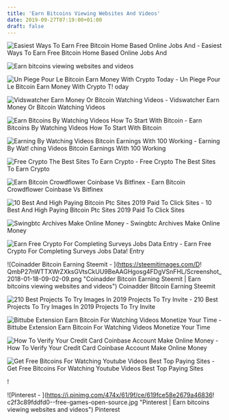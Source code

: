 ```yaml
---
title: 'Earn Bitcoins Viewing Websites And Videos'
date: 2019-09-27T07:19:00+01:00
draft: false
---
```


![Easiest Ways To Earn Free Bitcoin Home Based Online Jobs And - ](https://2.bp.blogspot.com/-nBBFB89OPV0/WhjdJkqA75I/AAAAAAAADv0/mzEu52JHjJsNKfRhbrGnYa60HdOCLrvpgCLcBGAs/s640/16869676722_5e69c1ec14.jpg "Easiest Ways To Earn Free Bitcoin Home Based Online Jobs And | Earn bitcoins viewing websites and videos") Easiest Ways To Earn Free Bitcoin Home Based Online Jobs And

![Earn bitcoins viewing websites and videos](https://i.ytimg.com/vi/L7eP1Co-eAw/maxresdefault.jpg "Earn bitcoins viewing websites and videos") 

![Un Piege Pour Le Bitcoin Earn Money With Crypto Today - ](https://i.ytimg.com/vi/L7eP1Co-eAw/maxresdefault.jpg "Un Piege Pour Le Bitcoin Earn Money With Crypto Today | Earn bitcoins viewing websites and videos") Un Piege Pour Le Bitcoin Earn Money With Crypto T! oday

![Vidswatcher Earn Money Or Bitcoin Watching Videos - ](https://i.ytimg.com/vi/-HP9AdUzJyQ/maxresdefault.jpg "Vidswatcher Earn Money Or Bitcoin Watching Videos | Earn bitcoins viewing websites and videos") Vidswatcher Earn Money Or Bitcoin Watching Videos

![Earn Bitcoins By Watching Videos How To Start With Bitcoin - ](http://www.bestearnidea.com/wp-content/uploads/2017/04/btcclicks.png "Earn Bitcoins By Watching Videos How To Start With Bitcoin | Earn bitcoins viewing websites and videos") Earn Bitcoins By Watching Videos How To Start With Bitcoin

![Earning By Watching Videos Bitcoin Earnings With 100 Working - ](https://earningcrypto.info/wp-content/uploads/2016/06/watch-e1530621484457.jpg "Earning By Watching Videos Bitcoin Earnings With 100 Working |!    Earn bitcoins viewing websites and videos") Earning By Wat! ching Videos Bitcoin Earnings With 100 Working

![Free Crypto The Best Sites To Earn Crypto - ](https://cdn.cloudbet.com/images/Blog/Bitcoin-101/How-to-earn-BTC/Coinbase-Earn.png "Free Crypto The Best Sites To Earn Crypto | Earn bitcoins viewing websites and videos") Free Crypto The Best Sites To Earn Crypto

![Earn Bitcoin Crowdflower Coinbase Vs Bitfinex - ](https://image.slidesharecdn.com/binary-170907164149/95/how-to-get-started-with-binarycom-litecoin-account-2-638.jpg?cb\\\\u003d1504802703 "Earn Bitcoin Crowdflower Coinbase Vs Bitfinex | Earn bitcoins viewing websites and videos") Earn Bitcoin Crowdflower Coinbase Vs Bitfinex

![10 Best And High Paying Bitcoin Ptc Sites 2019 Paid To Click Sites - ](https://1.bp.blogspot.com/-NdYtxl6kI3Y/XMDawqlrxjI/AAAAAAAAAYo/oa_7ouLNXsc04Mv5uNdPNLM5V9yP6esoQCLcBGAs/s600/UCScreenshot20190425145046.png "10 Best And High Paying Bitcoin Ptc Sites 2019 Paid To Click Sites | Earn bitcoins viewing websites and videos") 10 Best And High Paying Bitcoin Ptc Sites 2019 Paid To Click Sites

![Swingbtc Archives Make Online Money - ](https://i2.wp.com/make-online-money.net/wp-content/uploads/2017/12/sddefault-4.jpg?resize=260%2C260&ssl=1 "Swingbtc Archives Make Online Money | Earn bitcoins viewing websites and videos") Swingbtc Archives Make Online Money

![Earn Free Crypto For Completing Surveys Jobs Data Entry - ](https://steemitimages.com/DQmfUHK6ZyzD9KQE9fuS4t7Ddb6eNzVb75o5AYpXpyFBh7D/earncrypto.PNG "Earn Free Crypto For Completing Surveys Jobs Data Entry | Earn bitcoins viewing websites and videos") Earn Free Crypto For Completing Surveys Jobs Data! Entry

![Coinadder Bitcoin Earning Steemit - ](https://steemitimages.com/D!   QmbP27nWTTXWrZXksGVtsCkUU9BeAAGHgosg4FDgVSnFHL/Screenshot_2018-01-18-09-02-09.png "Coinadder Bitcoin Earning Steemit | Earn bitcoins viewing websites and videos") Coinadder Bitcoin Earning Steemit

![210 Best Projects To Try Images In 2019 Projects To Try Invite - ](https://i.pinimg.com/236x/b1/05/13/b10513dc47ca708bb9ab1b601a15091a--marketing-wallets.jpg "210 Best Projects To Try Images In 2019 Projects To Try Invite | Earn bitcoins viewing websites and videos") 210 Best Projects To Try Images In 2019 Projects To Try Invite

![Bittube Extension Earn Bitcoin For Watching Videos Monetize Your Time - ](https://i.ytimg.com/vi/8Nxf_cHckSs/maxresdefault.jpg "Bittube Extension Earn Bitcoin For Watching Videos Monetize Your Time | Earn bitcoins viewing websites and!    videos") Bittube Extension Earn Bitcoin For Watching Videos Monetize Your Time

![How To Verify Your Credit Card Coinbase Account Make Online Money - ](https://i1.wp.com/make-online-money.net/wp-content/uploads/2017/11/maxresdefault-20.jpg?fit=1200%2C675&ssl=1&resize=350%2C200 "How To Verify Your Credit Card Coinbase Account Make Online Money | Earn bitcoins viewing websites and videos") How To Verify Your Credit Card Coinbase Account Make Online Money

![Get Free Bitcoins For Watching Youtube Videos Best Top Paying Sites - ](https://toppayingsites.net/wp-content/uploads/2016/06/free-bitcoin-watching-youtube-videos.jpg "Get Free Bitcoins For Watching Youtube Videos Best Top Paying Sites | Earn bitcoins viewing websites and videos") Get Free Bitcoins For Watching Youtube Videos Best Top Paying Sites

!

![Pinterest - ](https://i.pinimg.com/474x/61/9f/ce/619fce58e2679a46836!   c2f3c89fddfd0--free-games-open-source.jpg "Pinterest | Earn bitcoins viewing websites and videos") Pinterest
